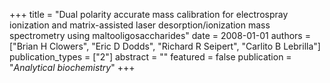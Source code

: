 +++
title = "Dual polarity accurate mass calibration for electrospray ionization and matrix-assisted laser desorption/ionization mass spectrometry using maltooligosaccharides"
date = 2008-01-01
authors = ["Brian H Clowers", "Eric D Dodds", "Richard R Seipert", "Carlito B Lebrilla"]
publication_types = ["2"]
abstract = ""
featured = false
publication = "*Analytical biochemistry*"
+++


